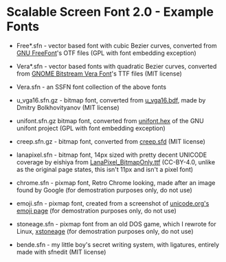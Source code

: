 Scalable Screen Font 2.0 - Example Fonts
========================================

 - Free*.sfn - vector based font with cubic Bezier curves, converted from [GNU FreeFont](https://www.gnu.org/software/freefont/)'s OTF files (GPL with font embedding exception)

 - Vera*.sfn - vector based fonts with quadratic Bezier curves, converted from [GNOME Bitstream Vera Font](https://www.gnome.org/fonts/)'s TTF files (MIT license)

 - Vera.sfn - an SSFN font collection of the above fonts

 - u_vga16.sfn.gz - bitmap font, converted from [u_vga16.bdf](http://www.inp.nsk.su/~bolkhov/files/fonts/univga/), made by Dmitry Bolkhovityanov (MIT license)

 - unifont.sfn.gz bitmap font, converted from [unifont.hex](http://unifoundry.com/unifont/index.html) of the GNU unifont project (GPL with font embedding exception)

 - creep.sfn.gz - bitmap font, converted from [creep.sfd](https://github.com/romeovs/creep/releases) (MIT license)

 - lanapixel.sfn - bitmap font, 14px sized with pretty decent UNICODE coverage by eishiya from [LanaPixel_BitmapOnly.ttf](https://opengameart.org/content/lanapixel-localization-friendly-pixel-font) (CC-BY-4.0, unlike as the original page states, this isn't 11px and isn't a pixel font)

 - chrome.sfn - pixmap font, Retro Chrome looking, made after an image found by Google (for demostration purposes only, do not use)

 - emoji.sfn - pixmap font, created from a screenshot of [unicode.org's emoji page](http://www.unicode.org/emoji/charts/full-emoji-list.html) (for demostration purposes only, do not use)

 - stoneage.sfn - pixmap font from an old DOS game, which I rewrote for Linux, [xstoneage](https://gitlab.com/bztsrc/xstoneage) (for demostration purposes only, do not use)

 - bende.sfn - my little boy's secret writing system, with ligatures, entirely made with sfnedit (MIT license)
